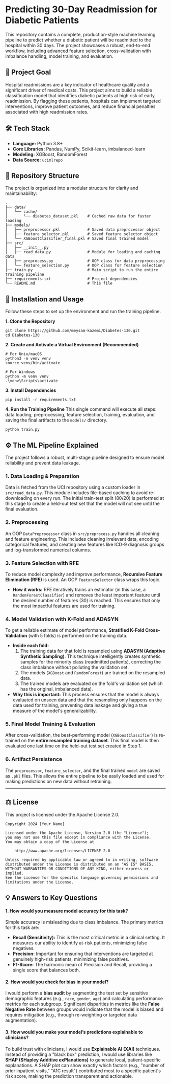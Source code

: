 # Predicting 30-Day Readmission for Diabetic Patients

This repository contains a complete, production-style machine learning pipeline to predict whether a diabetic patient will be readmitted to the hospital within 30 days. The project showcases a robust, end-to-end workflow, including advanced feature selection, cross-validation with imbalance handling, model training, and evaluation.

## 🎯 Project Goal

Hospital readmissions are a key indicator of healthcare quality and a significant driver of medical costs. This project aims to build a reliable classification model that identifies diabetic patients at high risk of early readmission. By flagging these patients, hospitals can implement targeted interventions, improve patient outcomes, and reduce financial penalties associated with high readmission rates.

## 🛠️ Tech Stack

  * **Language:** Python 3.8+
  * **Core Libraries:** Pandas, NumPy, Scikit-learn, imbalanced-learn
  * **Modeling:** XGBoost, RandomForest
  * **Data Source:** `ucimlrepo`

## 📂 Repository Structure

The project is organized into a modular structure for clarity and maintainability:

```
.
├── data/
│   └── cache/
│       └── diabetes_dataset.pkl    # Cached raw data for faster loading
├── models/
│   ├── preprocessor.pkl            # Saved data preprocessor object
│   ├── feature_selector.pkl        # Saved feature selector object
│   └── XGBoostClassifier_final.pkl # Saved final trained model
├── src/
│   ├── __init__.py
│   ├── read_data.py                # Module for loading and caching data
│   ├── preprocess.py               # OOP class for data preprocessing
│   └── feature_selection.py        # OOP class for feature selection
├── train.py                        # Main script to run the entire training pipeline
├── requirements.txt                # Project dependencies
└── README.md                       # This file
```

## 🚀 Installation and Usage

Follow these steps to set up the environment and run the training pipeline.

**1. Clone the Repository**

```
git clone https://github.com/meysam-kazemi/Diabetes-130.git
cd Diabetes-130
```

**2. Create and Activate a Virtual Environment (Recommended)**

```
# For Unix/macOS
python3 -m venv venv
source venv/bin/activate

# For Windows
python -m venv venv
.\venv\Scripts\activate
```

**3. Install Dependencies**

```
pip install -r requirements.txt
```

**4. Run the Training Pipeline**
This single command will execute all steps: data loading, preprocessing, feature selection, training, evaluation, and saving the final artifacts to the `models/` directory.

```
python train.py
```

## ⚙️ The ML Pipeline Explained

The project follows a robust, multi-stage pipeline designed to ensure model reliability and prevent data leakage.

### 1\. Data Loading & Preparation

Data is fetched from the UCI repository using a custom loader in `src/read_data.py`. This module includes file-based caching to avoid re-downloading on every run. The initial train-test split (80/20) is performed at this stage to create a held-out test set that the model will not see until the final evaluation.

### 2\. Preprocessing

An OOP `DataPreprocessor` class in `src/preprocess.py` handles all cleaning and feature engineering. This includes cleaning irrelevant data, encoding categorical features, and creating new features like ICD-9 diagnosis groups and log-transformed numerical columns.

### 3\. Feature Selection with RFE

To reduce model complexity and improve performance, **Recursive Feature Elimination (RFE)** is used. An OOP `FeatureSelector` class wraps this logic.

  * **How it works:** RFE iteratively trains an estimator (in this case, a `RandomForestClassifier`) and removes the least important feature until the desired number of features (30) is reached. This ensures that only the most impactful features are used for training.

### 4\. Model Validation with K-Fold and ADASYN

To get a reliable estimate of model performance, **Stratified K-Fold Cross-Validation** (with 5 folds) is performed on the training data.

  * **Inside each fold:**
    1.  The training data for that fold is resampled using **ADASYN (Adaptive Synthetic Sampling)**. This technique intelligently creates synthetic samples for the minority class (readmitted patients), correcting the class imbalance without polluting the validation set.
    2.  The models (`XGBoost` and `RandomForest`) are trained on the resampled data.
    3.  The trained models are evaluated on the fold's validation set (which has the original, imbalanced data).
  * **Why this is important:** This process ensures that the model is always evaluated on unseen data and that the resampling only happens on the data used for training, preventing data leakage and giving a true measure of the model's generalizability.

### 5\. Final Model Training & Evaluation

After cross-validation, the best-performing model (`XGBoostClassifier`) is re-trained on the **entire resampled training dataset**. This final model is then evaluated one last time on the held-out test set created in Step 1.

### 6\. Artifact Persistence

The `preprocessor`, `feature_selector`, and the final trained `model` are saved as `.pkl` files. This allows the entire pipeline to be easily loaded and used for making predictions on new data without retraining.

--------
## ⚖️ License

This project is licensed under the Apache License 2.0.

```
Copyright 2024 [Your Name]

Licensed under the Apache License, Version 2.0 (the "License");
you may not use this file except in compliance with the License.
You may obtain a copy of the License at

    http://www.apache.org/licenses/LICENSE-2.0

Unless required by applicable law or agreed to in writing, software
distributed under the License is distributed on an "AS IS" BASIS,
WITHOUT WARRANTIES OR CONDITIONS OF ANY KIND, either express or implied.
See the License for the specific language governing permissions and
limitations under the License.
```

## 💡 Answers to Key Questions

#### 1\. How would you measure model accuracy for this task?

Simple accuracy is misleading due to class imbalance. The primary metrics for this task are:

  * **Recall (Sensitivity):** This is the most critical metric in a clinical setting. It measures our ability to identify at-risk patients, minimizing false negatives.
  * **Precision:** Important for ensuring that interventions are targeted at genuinely high-risk patients, minimizing false positives.
  * **F1-Score:** The harmonic mean of Precision and Recall, providing a single score that balances both.

#### 2\. How would you check for bias in your model?

I would perform a **bias audit** by segmenting the test set by sensitive demographic features (e.g., `race`, `gender`, `age`) and calculating performance metrics for each subgroup. Significant disparities in metrics like the **False Negative Rate** between groups would indicate that the model is biased and requires mitigation (e.g., through re-weighting or targeted data augmentation).

#### 3\. How would you make your model’s predictions explainable to clinicians?

To build trust with clinicians, I would use **Explainable AI (XAI)** techniques. Instead of providing a "black box" prediction, I would use libraries like **SHAP (SHapley Additive exPlanations)** to generate local, patient-specific explanations. A SHAP plot can show exactly which factors (e.g., "number of prior inpatient visits," "A1C result") contributed most to a specific patient's risk score, making the prediction transparent and actionable.

